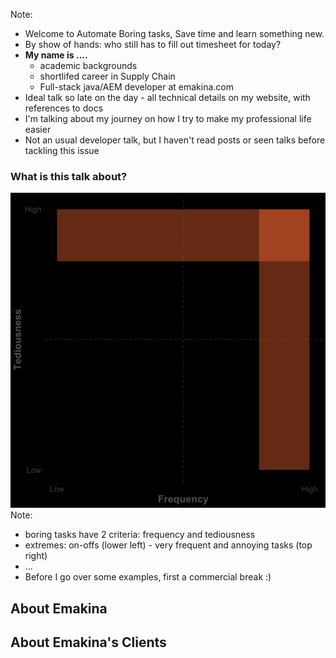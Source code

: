 <!-- .slide: data-background-image="../assets/devoxx.pl-titleslide.png" data-background-size="contain" class="title-top-align"-->

Note:
* Welcome to Automate Boring tasks, Save time and learn something new.
* By show of hands: who still has to fill out timesheet for today?
* <b>My name is ....</b>
  * academic backgrounds
  * shortlifed career in Supply Chain
  * Full-stack java/AEM developer at emakina.com
* Ideal talk so late on the day - all technical details on my website, with references to docs
* I'm talking about my journey on how I try to make my professional life easier
* Not an usual developer talk, but I haven't read posts or seen talks before tackling this issue


### What is this talk about?
![alt text](../assets/scatterplot_intro.png "console")<!-- .element: style="max-width:50%;max-height:50%" -->
Note:
* boring tasks have 2 criteria: frequency and tediousness
* extremes: on-offs (lower left)  - very frequent and annoying tasks (top right)
* ...
* Before I go over some examples, first a commercial break :)


<!-- .slide: data-background-image="../assets/emakina.png" data-background-size="contain" class="title-top-align"-->
## About Emakina<!-- .element: style="top: 0 !important;"  -->


<!-- .slide: data-background-image="../assets/emakina-clients.png" data-background-size="contain" class="title-top-align"-->
## About Emakina's Clients<!-- .element: style="top: 0 !important;"  -->
